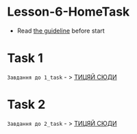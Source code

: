 ﻿# Lesson-6-HomeTask

 - Read [the guideline](https://github.com/mate-academy/py-task-guideline/blob/main/README.md) before start

# Task 1
`Завдання до 1_task` - > [ТИЦЯЙ СЮДИ](https://youtu.be/eo0oVdaqUPQ)

# Task 2
`Завдання до 2_task` - > [ТИЦЯЙ СЮДИ](https://youtu.be/eo0oVdaqUPQ)

